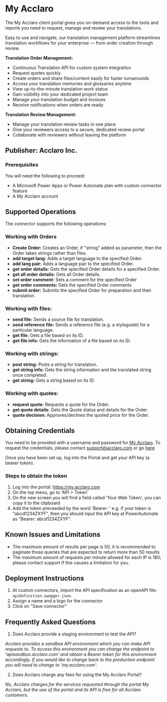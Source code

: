 # My Acclaro
The My Acclaro client portal gives you on-demand access to the tools and reports you need to request, manage and review your translations.

Easy to use and navigate, our translation management platform streamlines translation workflows for your enterprise — from order creation through review.

**Translation Order Management:**
* Continuous Translation API for custom system integration
* Request quotes quickly 
* Create orders and share files/content easily for faster turnarounds 
* Access your translation memories and glossaries anytime
* View up-to-the-minute translation work status
* Gain visibility into your dedicated project team
* Manage your translation budget and invoices
* Receive notifications when orders are ready

**Translation Review Management:**
* Manage your translation review tasks in one place
* Give your reviewers access to a secure, dedicated review portal
* Collaborate with reviewers without leaving the platform


## Publisher: Acclaro Inc.
### Prerequisites
You will need the following to proceed:
* A Microsoft Power Apps or Power Automate plan with custom connector feature
* A My Acclaro account

## Supported Operations
The connector supports the following operations:
### Working with Orders
* **Create Order:** Creates an Order, if "string" added as parameter, then the Order takes strings rather than files.
* **add target lang:** Adds a target language to the specified Order.
* **add lang pair:** Adds a language pair to the specified Order.
* **get order details:** Gets the specified Order details for a specified Order.
* **get all order details:** Gets all Order details.
* **set order comment:** Sets a comment for the specified Order
* **get order comments:** Gets the specified Order comments
* **submit order:** Submits the specified Order for preparation and then translation.
### Working with files:
* **send file:** Sends a source file for translation.
* **send reference file:** Sends a reference file (e.g. a styleguide) for a particular language.
* **get file:** Gets a file based on its ID.
* **get file info:** Gets the information of a file based on its ID.
### Working with strings:
* **post string:** Posts a string for translation.
* **get string info:** Gets the string information and the translated string once completed.
* **get string:** Gets a string based on its ID.
### Working with quotes:
* **request quote:** Requests a quote for the Order.
* **get quote details:** Gets the Quote status and details for the Order.
* **quote decision:** Approves/declines the quoted price for the Order.

## Obtaining Credentials 
You need to be provided with a username and password for [My Acclaro](https://my.acclaro.com). To request the credentials, please contact support@acclaro.com or go [here](https://info.acclaro.com/my-acclaro-registration)

Once you have been set up, log into the Portal and get your API key (a bearer token).

### Steps to obtain the token
1. Log into the portal: https://my.acclaro.com
2. On the top menu, go to 'API > Token'
3. On the new screen you will find a field called 'Your Web Token', you can copy it to the clipboard
4. Add the token preceeded by the word 'Bearer: '
  e.g. if your token is "abcd1234ZXYF", then you should input the API key at PowerAutomate as "Bearer: abcd1234ZXYF".

## Known Issues and Limitations
* The maximum amount of results per page is 50, it is recommended to paginate those queries that are expected to return more than 50 results
* The maximum amount of requests per minute allowed for each IP is 180; please contact support if this causes a limitation for you.

## Deployment Instructions
1. At custom connectors, import the API specification as an openAPI file: `apiDefinition.swagger.json`.
2. Assign a name and a logo for the connector
3. Click on "Save connector"

## Frequently Asked Questions
1. Does Acclaro provide a staging environment to test the API?

*Acclaro provides a sandbox API environment which you can make API requests to. To access this environment you can change the endpoint to 'apisandbox.acclaro.com' and obtain a Bearer token for this environment accordingly. If you would like to change back to the production endpoint you will need to change to 'my.acclaro.com'.*

2. Does Acclaro charge any fees for using the My Acclaro Portal?

*No, Acclaro charges for the services requested through the portal My Acclaro, but the use of the portal and its API is free for all Acclaro customers.*